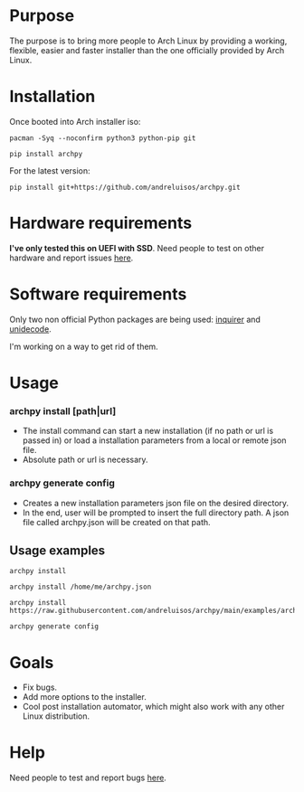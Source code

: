 # Purpose
The purpose is to bring more people to Arch Linux by providing a working, flexible, easier and faster installer 
than the one officially provided by Arch Linux.

# Installation

Once booted into Arch installer iso:
```shell
pacman -Syq --noconfirm python3 python-pip git
```
```shell
pip install archpy
```
For the latest version:
```shell
pip install git+https://github.com/andreluisos/archpy.git
```

# Hardware requirements
**I've only tested this on UEFI with SSD**.
Need people to test on other hardware and report issues [here](https://github.com/andreluisos/archpy/issues).


# Software requirements
Only two non official Python packages are being used: [inquirer](https://github.com/magmax/python-inquirer) and 
[unidecode](https://github.com/avian2/unidecode).

I'm working on a way to get rid of them.

# Usage

### archpy install [path|url]
- The install command can start a new installation (if no path or url is passed in) or
load a installation parameters from a local or remote json file.
- Absolute path or url is necessary.

### archpy generate config
- Creates a new installation parameters json file on the desired directory.
- In the end, user will be prompted to insert the full directory path. A json file called
archpy.json will be created on that path.

## Usage examples

```shell
archpy install
```
```shell
archpy install /home/me/archpy.json
```
```shell
archpy install https://raw.githubusercontent.com/andreluisos/archpy/main/examples/archpy.json
```
```shell
archpy generate config
```

# Goals
- Fix bugs.
- Add more options to the installer.
- Cool post installation automator, which might also work with any other Linux distribution.

# Help
Need people to test and report bugs [here](https://github.com/andreluisos/archpy/issues).
